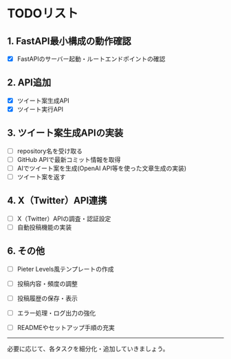# TODOリスト

## 1. FastAPI最小構成の動作確認
- [x] FastAPIのサーバー起動・ルートエンドポイントの確認

## 2. API追加
- [x] ツイート案生成API
- [x] ツイート実行API

## 3. ツイート案生成APIの実装
- [ ] repository名を受け取る
- [ ] GitHub APIで最新コミット情報を取得
- [ ] AIでツイート案を生成(OpenAI API等を使った文章生成の実装)
- [ ] ツイート案を返す

## 4. X（Twitter）API連携
- [ ] X（Twitter）APIの調査・認証設定
- [ ] 自動投稿機能の実装

## 6. その他
- [ ] Pieter Levels風テンプレートの作成
- [ ] 投稿内容・頻度の調整
- [ ] 投稿履歴の保存・表示
- [ ] エラー処理・ログ出力の強化
- [ ] READMEやセットアップ手順の充実


---

必要に応じて、各タスクを細分化・追加していきましょう。 